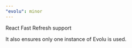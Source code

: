 ```yaml
---
"evolu": minor
---
```


React Fast Refresh support

It also ensures only one instance of Evolu is used.
